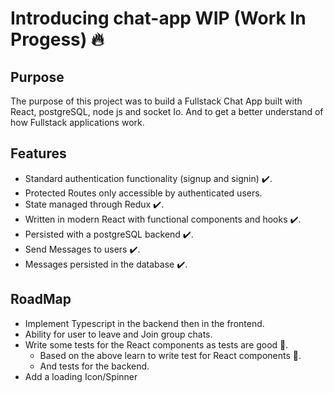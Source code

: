 # Introducing chat-app WIP (Work In Progess) 🔥
  
## Purpose

The purpose of this project was to build a Fullstack Chat App built with React, postgreSQL, node js and socket Io. And to get a better understand of how Fullstack applications work.


## Features
  * Standard authentication functionality (signup and signin) ✔️.
  * Protected Routes only accessible by authenticated users.
  * State managed through Redux ✔️.
  * Written in modern React with functional components and hooks ✔️.
  * Persisted with a postgreSQL backend ✔️.
  * Send Messages to users ✔️.
  * Messages persisted in the database  ✔️. 

## RoadMap
  * Implement Typescript in the backend then in the frontend.
  * Ability for user to leave and Join group chats.
  * Write some tests for the React components as tests are good 🧪. 
      * Based on the above learn to write test for React components 🙂.
      * And tests for the backend.
  * Add a loading Icon/Spinner
 

